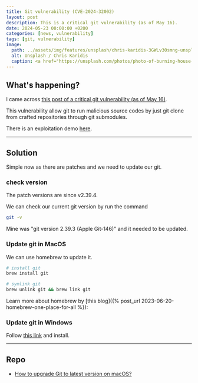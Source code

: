 ```yaml
---
title: Git vulnerability (CVE-2024-32002)
layout: post
description: This is a critical git vulnerability (as of May 16).
date: 2024-05-23 00:00:00 +0200
categories: [news, vulnerability]
tags: [git, vulnerability]
image:
  path: ../assets/img/features/unsplash/chris-karidis-3GWLv30smng-unsplash.jpg
  alt: Unsplash / Chris Karidis
  caption: <a href="https://unsplash.com/photos/photo-of-burning-house-near-trees-3GWLv30smng">Unsplash / Chris Karidis</a>
---
```


## What's happening?

I came across [this post of a critical git vulnerability (as of May 16)](https://www.helpnetsecurity.com/2024/05/16/git-cve-2024-32002/).

This vulnerability allow git to run malicious source codes by just git clone from crafted repositories through git submodules.

There is an exploitation demo [here](https://github.com/safebuffer/CVE-2024-32002).

---

## Solution

Simple now as there are patches and we need to update our git.

### check version

The patch versions are since v2.39.4.

We can check our current git version by run the command

```sh
git -v
```

Mine was "git version 2.39.3 (Apple Git-146)" and it needed to be updated.

### Update git in MacOS

We can use homebrew to update it.

```sh
# install git
brew install git

# symlink git 
brew unlink git && brew link git
```

Learn more about homebrew by [this blog]({% post_url 2023-06-20-homebrew-one-place-for-all %}):

### Update git in Windows

Follow [this link](https://git-scm.com/download/win) and install.

---

## Repo

- [How to upgrade Git to latest version on macOS?](https://stackoverflow.com/questions/8957862/how-to-upgrade-git-to-latest-version-on-macos)
